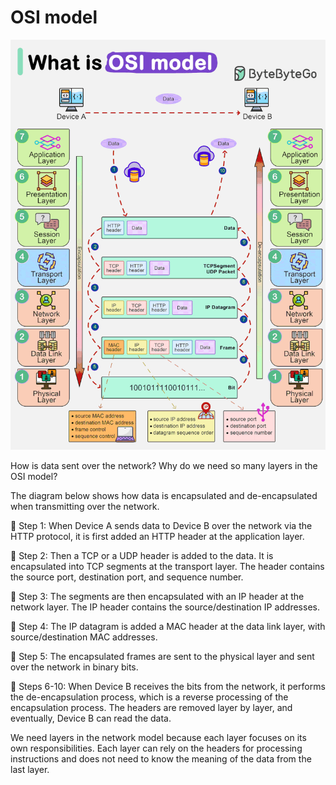 # OSI model

![Banner](../images/OSIModel.gif)

How is data sent over the network? Why do we need so many layers in the OSI model?

The diagram below shows how data is encapsulated and de-encapsulated when transmitting over the network.

🔹 Step 1: When Device A sends data to Device B over the network via the HTTP protocol, it is first added an HTTP header at the application layer.

🔹 Step 2: Then a TCP or a UDP header is added to the data. It is encapsulated into TCP segments at the transport layer. The header contains the source port, destination port, and sequence number.

🔹 Step 3: The segments are then encapsulated with an IP header at the network layer. The IP header contains the source/destination IP addresses.

🔹 Step 4: The IP datagram is added a MAC header at the data link layer, with source/destination MAC addresses.

🔹 Step 5: The encapsulated frames are sent to the physical layer and sent over the network in binary bits.

🔹 Steps 6-10: When Device B receives the bits from the network, it performs the de-encapsulation process, which is a reverse processing of the encapsulation process. The headers are removed layer by layer, and eventually, Device B can read the data.

We need layers in the network model because each layer focuses on its own responsibilities. Each layer can rely on the headers for processing instructions and does not need to know the meaning of the data from the last layer.